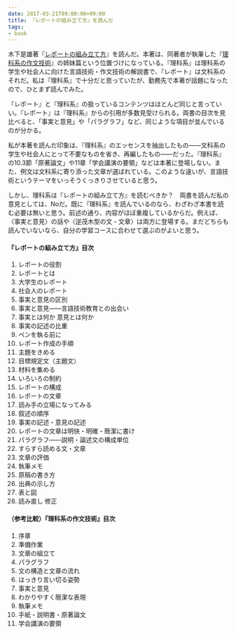 ```yaml
---
date: 2017-03-21T09:00:00+09:00
title: 『レポートの組み立て方』を読んだ
tags:
- book
---
```

木下是雄著『[レポートの組み立て方](http://amzn.to/2mEODNW)』を読んだ。本著は、同著者が執筆した『[理科系の作文技術](http://amzn.to/2n7kES1)』の姉妹篇という位置づけになっている。『理科系』は理科系の学生や社会人に向けた言語技術・作文技術の解説書で、『レポート』は文科系のそれだ。私は『理科系』で十分だと思っていたが、勤務先で本著が話題になったので、ひとまず読んでみた。

『レポート』と『理科系』の扱っているコンテンツはほとんど同じと言っていい。『レポート』は『理科系』からの引用が多数見受けられる。両書の目次を見比べると、「事実と意見」や「パラグラフ」など、同じような項目が並んでいるのが分かる。

私が本著を読んだ印象は、『理科系』のエッセンスを抽出したもの――文科系の学生や社会人にとって不要なものを省き、再編したもの――だった。『理科系』の10.3節「原著論文」や11章「学会講演の要領」などは本著に登場しない。また、例文は文科系に寄り添った文章が選ばれている。このような違いが、言語技術というテーマをいっそうくっきりさせていると思う。

しかし、理科系は『レポートの組み立て方』を読むべきか？　両書を読んだ私の意見としては、Noだ。既に『理科系』を読んでいるのなら、わざわざ本書を読む必要は無いと思う。前述の通り、内容がほぼ重複しているからだ。例えば、〈事実と意見〉の話や〈逆茂木型の文・文章〉は両方に登場する。まだどちらも読んでいないなら、自分の学習コースに合わせて選ぶのがよいと思う。

#### 『レポートの組み立て方』目次

1. レポートの役割
  1. レポートとは
  1. 大学生のレポート
  1. 社会人のレポート
1. 事実と意見の区別
  1. 事実と意見――言語技術教育との出会い
  1. 事実とは何か 意見とは何か
  1. 事実の記述の比重
1. ペンを執る前に
  1. レポート作成の手順
  1. 主題をきめる
  1. 目標規定文（主題文）
  1. 材料を集める
  1. いろいろの制約
  1. レポートの構成
1. レポートの文章
  1. 読み手の立場になってみる
  1. 叙述の順序
  1. 事実の記述・意見の記述
  1. レポートの文章は明快・明確・簡潔に書け
  1. パラグラフ――説明・論述文の構成単位
  1. すらすら読める文・文章
  1. 文章の評価
1. 執筆メモ
  1. 原稿の書き方
  1. 出典の示し方
  1. 表と図
  1. 読み直し 修正

#### （参考比較）『理科系の作文技術』目次

1. 序章
1. 準備作業
1. 文章の組立て
1. パラグラフ
1. 文の構造と文章の流れ
1. はっきり言い切る姿勢
1. 事実と意見
1. わかりやすく簡潔な表現
1. 執筆メモ
1. 手紙・説明書・原著論文
1. 学会講演の要領
